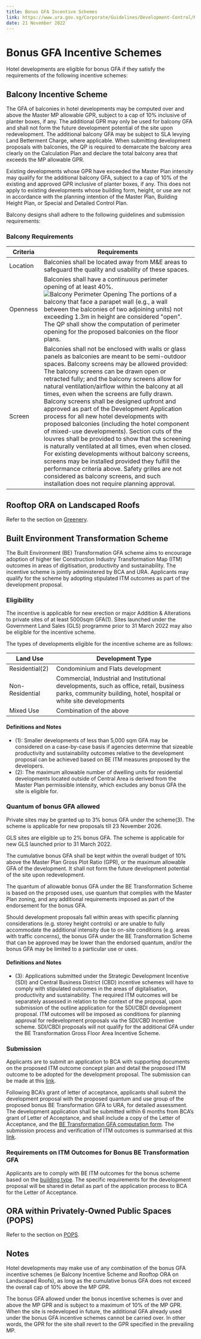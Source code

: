```yaml
---
title: Bonus GFA Incentive Schemes
link: https://www.ura.gov.sg/Corporate/Guidelines/Development-Control/Non-Residential/Hotel/GFA-Incentive-Schemes
date: 21 November 2022
---
```


# Bonus GFA Incentive Schemes

Hotel developments are eligible for bonus GFA if they satisfy the requirements of the following incentive schemes:

## Balcony Incentive Scheme

The GFA of balconies in hotel developments may be computed over and above the Master MP allowable GPR, subject to a cap of 10% inclusive of planter boxes, if any. The additional GPR may only be used for balcony GFA and shall not form the future development potential of the site upon redevelopment. The additional balcony GFA may be subject to SLA levying Land Betterment Charge, where applicable. When submitting development proposals with balconies, the QP is required to demarcate the balcony area clearly on the Calculation Plan and declare the total balcony area that exceeds the MP allowable GPR.

Existing developments whose GPR have exceeded the Master Plan intensity may qualify for the additional balcony GFA, subject to a cap of 10% of the existing and approved GPR inclusive of planter boxes, if any. This does not apply to existing developments whose building form, height, or use are not in accordance with the planning intention of the Master Plan, Building Height Plan, or Special and Detailed Control Plan.

Balcony designs shall adhere to the following guidelines and submission requirements:

### Balcony Requirements

| Criteria | Requirements                                                                                                                                                                                                                                                                                                                                                                                                                                                                                                                                                                                                                                                                                                                                                                                                                                                                                                                                                     |
| -------- | ---------------------------------------------------------------------------------------------------------------------------------------------------------------------------------------------------------------------------------------------------------------------------------------------------------------------------------------------------------------------------------------------------------------------------------------------------------------------------------------------------------------------------------------------------------------------------------------------------------------------------------------------------------------------------------------------------------------------------------------------------------------------------------------------------------------------------------------------------------------------------------------------------------------------------------------------------------------- |
| Location | Balconies shall be located away from M&E areas to safeguard the quality and usability of these spaces.                                                                                                                                                                                                                                                                                                                                                                                                                                                                                                                                                                                                                                                                                                                                                                                                                                                           |
| Openness | Balconies shall have a continuous perimeter opening of at least 40%. ![Balcony Perimeter Opening](https://www.ura.gov.sg/-/media/Corporate/Guidelines/Development-control/Flats-Condominiums/F07_Balcony_Perimeter_Opening.jpg) The portions of a balcony that face a parapet wall (e.g., a wall between the balconies of two adjoining units) not exceeding 1.3m in height are considered "open". The QP shall show the computation of perimeter opening for the proposed balconies on the floor plans.                                                                                                                                                                                                                                                                                                                                                                                                                                                         |
| Screen   | Balconies shall not be enclosed with walls or glass panels as balconies are meant to be semi-outdoor spaces. Balcony screens may be allowed provided: The balcony screens can be drawn open or retracted fully; and the balcony screens allow for natural ventilation/airflow within the balcony at all times, even when the screens are fully drawn. Balcony screens shall be designed upfront and approved as part of the Development Application process for all new hotel developments with proposed balconies (including the hotel component of mixed-use developments). Section cuts of the louvres shall be provided to show that the screening is naturally ventilated at all times, even when closed. For existing developments without balcony screens, screens may be installed provided they fulfill the performance criteria above. Safety grilles are not considered as balcony screens, and such installation does not require planning approval. |

## Rooftop ORA on Landscaped Roofs

Refer to the section on [Greenery](https://www.ura.gov.sg/Corporate/Guidelines/Development-Control/Non-Residential/Hotel/Greenery).

## Built Environment Transformation Scheme

The Built Environment (BE) Transformation GFA scheme aims to encourage adoption of higher tier Construction Industry Transformation Map (ITM) outcomes in areas of digitisation, productivity and sustainability. The incentive scheme is jointly administered by BCA and URA. Applicants may qualify for the scheme by adopting stipulated ITM outcomes as part of the development proposal.

### Eligibility

The incentive is applicable for new erection or major Addition & Alterations to private sites of at least 5000sqm GFA(1). Sites launched under the Government Land Sales (GLS) programme prior to 31 March 2022 may also be eligible for the incentive scheme.

The types of developments eligible for the incentive scheme are as follows:

| Land Use        | Development Type                                                                                                                                              |
| --------------- | ------------------------------------------------------------------------------------------------------------------------------------------------------------- |
| Residential(2)  | Condominium and Flats development                                                                                                                             |
| Non-Residential | Commercial, Industrial and Institutional developments, such as office, retail, business parks, community building, hotel, hospital or white site developments |
| Mixed Use       | Combination of the above                                                                                                                                      |

#### Definitions and Notes

- (1): Smaller developments of less than 5,000 sqm GFA may be considered on a case-by-case basis if agencies determine that sizeable productivity and sustainability outcomes relative to the development proposal can be achieved based on BE ITM measures proposed by the developers.
- (2): The maximum allowable number of dwelling units for residential developments located outside of Central Area is derived from the Master Plan permissible intensity, which excludes any bonus GFA the site is eligible for.

### Quantum of bonus GFA allowed

Private sites may be granted up to 3% bonus GFA under the scheme(3). The scheme is applicable for new proposals till 23 November 2026.

GLS sites are eligible up to 2% bonus GFA. The scheme is applicable for new GLS launched prior to 31 March 2022.

The cumulative bonus GFA shall be kept within the overall budget of 10% above the Master Plan Gross Plot Ratio (GPR), or the maximum allowable GFA of the development. It shall not form the future development potential of the site upon redevelopment.

The quantum of allowable bonus GFA under the BE Transformation Scheme is based on the proposed uses, use quantum that complies with the Master Plan zoning, and any additional requirements imposed as part of the endorsement for the bonus GFA.

Should development proposals fall within areas with specific planning considerations (e.g. storey height controls) or are unable to fully accommodate the additional intensity due to on-site conditions (e.g. areas with traffic concerns), the bonus GFA under the BE Transformation Scheme that can be approved may be lower than the endorsed quantum, and/or the bonus GFA may be limited to a particular use or uses.

#### Definitions and Notes

- (3): Applications submitted under the Strategic Development Incentive (SDI) and Central Business District (CBD) incentive schemes will have to comply with stipulated outcomes in the areas of digitalisation, productivity and sustainability. The required ITM outcomes will be separately assessed in relation to the context of the proposal, upon submission of the outline application for the SDI/CBDI development proposal. ITM outcomes will be imposed as conditions for planning approval for redevelopment proposals via the SDI/CBD Incentive scheme. SDI/CBDI proposals will not qualify for the additional GFA under the BE Transformation Gross Floor Area Incentive Scheme.

### Submission

Applicants are to submit an application to BCA with supporting documents on the proposed ITM outcome concept plan and detail the proposed ITM outcome to be adopted for the development proposal. The submission can be made at this [link](https://form.gov.sg/610112199bdc0c00123abb25).

Following BCA’s grant of letter of acceptance, applicants shall submit the development proposal with the proposed quantum and use group of the proposed bonus BE Transformation GFA to URA, for detailed assessment. The development application shall be submitted within 6 months from BCA’s grant of Letter of Acceptance, and shall include a copy of the Letter of Acceptance, and the [BE Transformation GFA computation form](https://www.ura.gov.sg/-/media/Corporate/Guidelines/Development-control/Flats-Condominiums/BE-Transformation-GFA-computation-form.pdf). The submission process and verification of ITM outcomes is summarised at this [link](https://www.ura.gov.sg/-/media/Corporate/Guidelines/Development-control/Flats-Condominiums/BE-Transformation-Submission-process.pdf).

### Requirements on ITM Outcomes for Bonus BE Transformation GFA

Applicants are to comply with BE ITM outcomes for the bonus scheme based on the [building type](https://www.ura.gov.sg/-/media/Corporate/Guidelines/Development-control/Flats-Condominiums/BE-Transformation-building-type.pdf). The specific requirements for the development proposal will be shared in detail as part of the application process to BCA for the Letter of Acceptance.

## ORA within Privately-Owned Public Spaces (POPS)

Refer to the section on [POPS](https://www.ura.gov.sg/Corporate/Guidelines/Development-Control/gross-floor-area/GFA/Privately-OwnedPublicSpacesPOPS).

## Notes

Hotel developments may make use of any combination of the bonus GFA incentive schemes (ie Balcony Incentive Scheme and Rooftop ORA on Landscaped Roofs), as long as the cumulative bonus GFA does not exceed the overall cap of 10% above the MP GPR.

The bonus GFA allowed under the bonus incentive schemes is over and above the MP GPR and is subject to a maximum of 10% of the MP GPR. When the site is redeveloped in future, the additional GFA already used under the bonus GFA incentive schemes cannot be carried over. In other words, the GPR for the site shall revert to the GPR specified in the prevailing MP.
